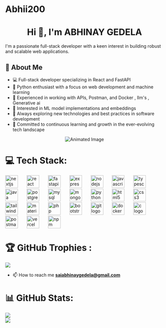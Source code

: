 # Abhii200
<h1 align="center">Hi 👋, I'm ABHINAY GEDELA</h1>
I'm a passionate full-stack developer with a keen interest in building robust and scalable web applications.

## 🚀 About Me
- 💻 Full-stack developer specializing in React and FastAPI
- 🐍 Python enthusiast with a focus on web development and machine learning
- 🔧 Experienced in working with APIs, Postman, and Docker , llm's , Generative ai
- 🧠 Interested in ML model implementations and embeddings
- 👀 Always exploring new technologies and best practices in software development
- 🌱 Committed to continuous learning and growth in the ever-evolving tech landscape


<p align="center">
  <img src="https://hackernoon.imgix.net/hn-images/1*zm5NLjdhGd3VVTA2u-xEPg.gif?auto=format&fit=max&w=1920" alt="Animated Image" />
  
</p>

# 💻 Tech Stack:
<div align="left">
  <img src="https://skillicons.dev/icons?i=nextjs" height="40" alt="nextjs logo"  />
  <img width="20" />
  <img src="https://skillicons.dev/icons?i=react" height="40" alt="react logo"  />
  <img width="20" />
  <img src="https://skillicons.dev/icons?i=fastapi" height="40" alt="fastapi logo"  />
  <img width="20" />
  <img src="https://skillicons.dev/icons?i=express" height="40" alt="express logo"  />
  <img width="20" />
  <img src="https://skillicons.dev/icons?i=nodejs" height="40" alt="nodejs logo"  />
  <img width="20" />
  <img src="https://skillicons.dev/icons?i=js" height="40" alt="javascript logo"  />
  <img width="20" />
  <img src="https://skillicons.dev/icons?i=ts" height="40" alt="typescript logo"  />
  <img width="20" />
  <img src="https://skillicons.dev/icons?i=java" height="40" alt="java logo"  />
  <img width="20" />
  <img src="https://skillicons.dev/icons?i=postgres" height="40" alt="postgresql logo"  />
  <img width="20" />
  <img src="https://skillicons.dev/icons?i=mysql" height="40" alt="mysql logo"  />
  <img width="20" />
  <img src="https://skillicons.dev/icons?i=mongodb" height="40" alt="mongodb logo"  />
  <img width="20" />
  <img src="https://skillicons.dev/icons?i=py" height="40" alt="python logo"  />
  <img width="20" />
  <img src="https://skillicons.dev/icons?i=html" height="40" alt="html5 logo"  />
  <img width="20" />
  <img src="https://skillicons.dev/icons?i=css" height="40" alt="css3 logo"  />
  <img width="20" />
  <img src="https://skillicons.dev/icons?i=tailwind" height="40" alt="tailwindcss logo"  />
  <img width="20" />
  <img src="https://skillicons.dev/icons?i=materialui" height="40" alt="materialui logo"  />
  <img width="20" />
  <img src="https://skillicons.dev/icons?i=php" height="40" alt="php logo"  />
  <img width="20" />
  <img src="https://skillicons.dev/icons?i=bootstrap" height="40" alt="bootstrap logo"  />
  <img width="20" />
  <img src="https://skillicons.dev/icons?i=git" height="40" alt="git logo"  />
  <img width="20" />
  <img src="https://skillicons.dev/icons?i=docker" height="40" alt="docker logo"  />
  <img width="20" />
  <img src="https://skillicons.dev/icons?i=c" height="40" alt="c logo"  />
  <img width="20" />
  <img src="https://skillicons.dev/icons?i=postman" height="40" alt="postman logo"  />
  <img width="20" />
  <img src="https://skillicons.dev/icons?i=vercel" height="40" alt="vercel logo"  />
  <img width="20" />
  <img src="https://cdn.jsdelivr.net/gh/devicons/devicon/icons/npm/npm-original-wordmark.svg" height="40" alt="npm logo"  />
</div>








# 🏆 GitHub Trophies :
![](https://github-profile-trophy.vercel.app/?username=abhii200&theme=tokyonight&no-frame=true&no-bg=false&margin-w=4)

- 📫 How to reach me **saiabhinaygedela@gmail.com**





# 📊 GitHub Stats:
![](https://github-readme-stats.vercel.app/api?username=abhii200&theme=tokyonight&hide_border=true&include_all_commits=true&count_private=true)<br/>
![](https://github-readme-streak-stats.herokuapp.com/?username=abhii200&theme=tokyonight&hide_border=true)<br/>







